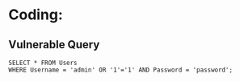 # Coding:
## Vulnerable Query
```mysql
SELECT * FROM Users
WHERE Username = 'admin' OR '1'='1' AND Password = 'password';
```
